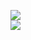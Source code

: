 [![](https://img.shields.io/badge/Made%20With-Github%20Spray-lightgrey.svg?style=for-the-badge&logo=github)](https://github.com/Annihil/github-spray#31767)  
[![](https://i.imgur.com/2DrTn0Z.gif)](https://github.com/Annihil/github-spray)